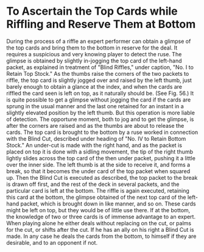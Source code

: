 # To Ascertain the Top Cards while Riffling and Reserve Them at Bottom

During the process of a riffle an expert performer can obtain a glimpse of the top cards and bring them to the bottom in reserve for the deal. It requires a suspicious and very knowing player to detect the ruse. The glimpse is obtained by slightly in-jogging the top card of the left-hand packet, as explained in treatment of "Blind Riffles," under caption, "No. I to Retain Top Stock." As the thumbs raise the corners of the two packets to riffle, the top card is slightly jogged over and raised by the left thumb, just barely enough to obtain a glance at the index, and when the cards are riffled the card seen is left on top, as it naturally should be. \(See Fig. 56.\) It is quite possible to get a glimpse without jogging the card if the cards are sprung in the usual manner and the last one retained for an instant in a slightly elevated position by the left thumb. But this operation is more liable of detection. The opportune moment, both to jog and to get the glimpse, is after the corners are raised and as the thumbs are about to release the cards. The top card is brought to the bottom by a ruse worked in connection with the Blind Cut, described under heading of "No. IV to Retain Bottom Stock." An under-cut is made with the right hand, and as the packet is placed on top it is done with a sidling movement, the tip of the right thumb lightly slides across the top card of the then under packet, pushing it a little over the inner side. The left thumb is at the side to receive it, and forms a break, so that it becomes the under card of the top packet when squared up. Then the Blind Cut is executed as described, the top packet to the break is drawn off first, and the rest of the deck in several packets, and the particular card is left at the bottom. The riffle is again executed, retaining this card at the bottom, the glimpse obtained of the next top card of the left-hand packet, which is brought down in like manner, and so on. These cards might be left on top, but they would be of little use there. If at the bottom, the knowledge of two or three cards is of immense advantage to an expert. When playing alone he either deals without replacing on the cut, or palms for the cut, or shifts after the cut. If he has an ally on his right a Blind Cut is made. In any case he deals the cards from the bottom, to himself if they are desirable, and to an opponent if not.

